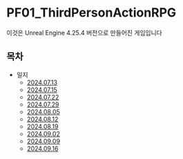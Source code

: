 # PF01_ThirdPersonActionRPG

이것은 Unreal Engine 4.25.4 버전으로 만들어진 게임입니다

## 목차
- 일지
   - [2024.07.13](https://github.com/jslee629/PF01_ThirdPersonActionRPG/blob/main/About/Start.md)
   - [2024.07.15](https://github.com/jslee629/PF01_ThirdPersonActionRPG/blob/main/About/1st_week.md)
   - [2024.07.22](https://github.com/jslee629/PF01_ThirdPersonActionRPG/blob/main/About/2nd_week.md)
   - [2024.07.29](https://github.com/jslee629/PF01_ThirdPersonActionRPG/blob/main/About/3rd_week.md)
   - [2024.08.05](https://github.com/jslee629/PF01_ThirdPersonActionRPG/blob/main/About/4th_week.md)
   - [2024.08.12](https://github.com/jslee629/PF01_ThirdPersonActionRPG/blob/main/About/5th_week.md)
   - [2024.08.19](https://github.com/jslee629/PF01_ThirdPersonActionRPG/blob/main/About/6th_week.md)
   - [2024.09.02](https://github.com/jslee629/PF01_ThirdPersonActionRPG/blob/main/About/8th_week.md)
   - [2024.09.09](https://github.com/jslee629/PF01_ThirdPersonActionRPG/blob/main/About/9th_week.md)
   - [2024.09.16](https://github.com/jslee629/PF01_ThirdPersonActionRPG/blob/main/About/10th_week.md)
